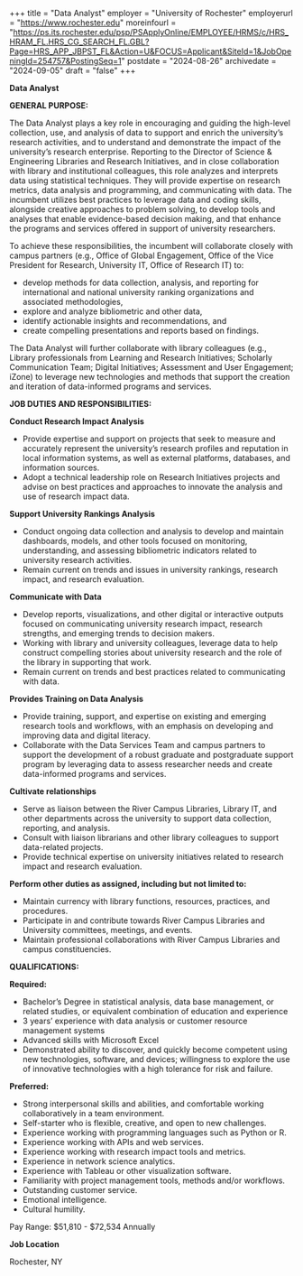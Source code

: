 +++
title = "Data Analyst"
employer = "University of Rochester"
employerurl = "https://www.rochester.edu"
moreinfourl = "https://ps.its.rochester.edu/psp/PSApplyOnline/EMPLOYEE/HRMS/c/HRS_HRAM_FL.HRS_CG_SEARCH_FL.GBL?Page=HRS_APP_JBPST_FL&Action=U&FOCUS=Applicant&SiteId=1&JobOpeningId=254757&PostingSeq=1"
postdate = "2024-08-26"
archivedate = "2024-09-05"
draft = "false"
+++

**Data Analyst**

**GENERAL PURPOSE:**

The Data Analyst plays a key role in encouraging and guiding the high-level collection, use, and analysis of data to support and enrich the university’s research activities, and to understand and demonstrate the impact of the university’s research enterprise. Reporting to the Director of Science & Engineering Libraries and Research Initiatives, and in close collaboration with library and institutional colleagues, this role analyzes and interprets data using statistical techniques. They will provide expertise on research metrics, data analysis and programming, and communicating with data. The incumbent utilizes best practices to leverage data and coding skills, alongside creative approaches to problem solving, to develop tools and analyses that enable evidence-based decision making, and that enhance the programs and services offered in support of university researchers.

To achieve these responsibilities, the incumbent will collaborate closely with campus partners (e.g., Office of Global Engagement, Office of the Vice President for Research, University IT, Office of Research IT) to:

- develop methods for data collection, analysis, and reporting for international and national university ranking organizations and associated methodologies,
- explore and analyze bibliometric and other data,
- identify actionable insights and recommendations, and
- create compelling presentations and reports based on findings.

The Data Analyst will further collaborate with library colleagues (e.g., Library professionals from Learning and Research Initiatives; Scholarly Communication Team; Digital Initiatives; Assessment and User Engagement; iZone) to leverage new technologies and methods that support the creation and iteration of data-informed programs and services.

**JOB DUTIES AND RESPONSIBILITIES:**

**Conduct Research Impact Analysis**

- Provide expertise and support on projects that seek to measure and accurately represent the university’s research profiles and reputation in local information systems, as well as external platforms, databases, and information sources.
- Adopt a technical leadership role on Research Initiatives projects and advise on best practices and approaches to innovate the analysis and use of research impact data.

**Support University Rankings Analysis**

- Conduct ongoing data collection and analysis to develop and maintain dashboards, models, and other tools focused on monitoring, understanding, and assessing bibliometric indicators related to university research activities.
- Remain current on trends and issues in university rankings, research impact, and research evaluation.

**Communicate with Data**

- Develop reports, visualizations, and other digital or interactive outputs focused on communicating university research impact, research strengths, and emerging trends to decision makers.
- Working with library and university colleagues, leverage data to help construct compelling stories about university research and the role of the library in supporting that work.
- Remain current on trends and best practices related to communicating with data.

**Provides Training on Data Analysis**

- Provide training, support, and expertise on existing and emerging research tools and workflows, with an emphasis on developing and improving data and digital literacy.
- Collaborate with the Data Services Team and campus partners to support the development of a robust graduate and postgraduate support program by leveraging data to assess researcher needs and create data-informed programs and services.

**Cultivate relationships**

- Serve as liaison between the River Campus Libraries, Library IT, and other departments across the university to support data collection, reporting, and analysis.
- Consult with liaison librarians and other library colleagues to support data-related projects.
- Provide technical expertise on university initiatives related to research impact and research evaluation.

**Perform other duties as assigned, including but not limited to:**

- Maintain currency with library functions, resources, practices, and procedures.
- Participate in and contribute towards River Campus Libraries and University committees, meetings, and events.
- Maintain professional collaborations with River Campus Libraries and campus constituencies.


**QUALIFICATIONS:**

**Required:**

- Bachelor’s Degree in statistical analysis, data base management, or related studies, or equivalent combination of education and experience
- 3 years’ experience with data analysis or customer resource management systems
- Advanced skills with Microsoft Excel
- Demonstrated ability to discover, and quickly become competent using new technologies, software, and devices; willingness to explore the use of innovative technologies with a high tolerance for risk and failure.

**Preferred:**

- Strong interpersonal skills and abilities, and comfortable working collaboratively in a team environment.
- Self-starter who is flexible, creative, and open to new challenges.
- Experience working with programming languages such as Python or R.
- Experience working with APIs and web services.
- Experience working with research impact tools and metrics.
- Experience in network science analytics.
- Experience with Tableau or other visualization software.
- Familiarity with project management tools, methods and/or workflows.
- Outstanding customer service.
- Emotional intelligence. 
- Cultural humility.

Pay Range: $51,810 - $72,534 Annually

**Job Location**

Rochester, NY
